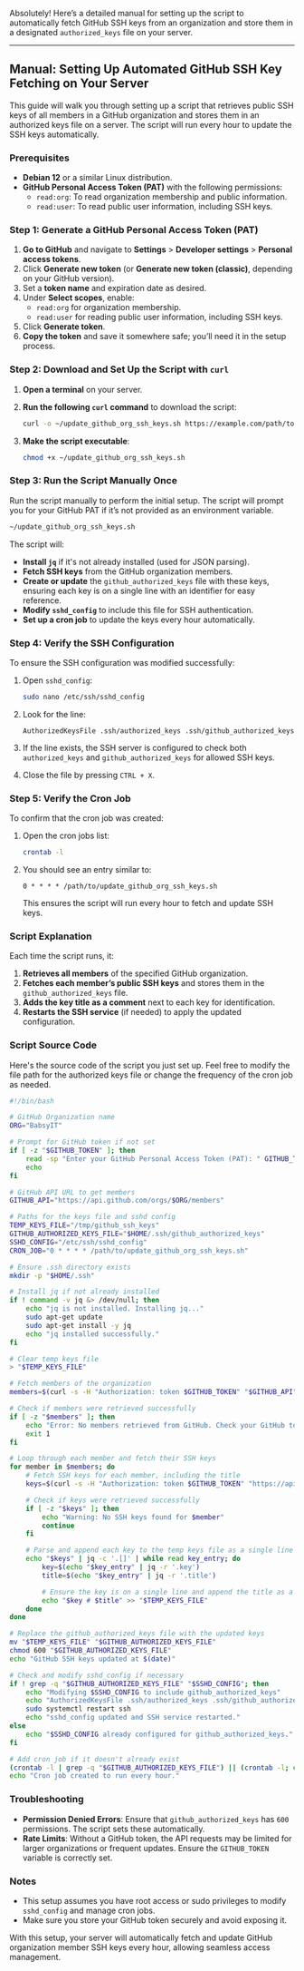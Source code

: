 Absolutely! Here’s a detailed manual for setting up the script to automatically fetch GitHub SSH keys from an organization and store them in a designated `authorized_keys` file on your server.

---

## Manual: Setting Up Automated GitHub SSH Key Fetching on Your Server

This guide will walk you through setting up a script that retrieves public SSH keys of all members in a GitHub organization and stores them in an authorized keys file on a server. The script will run every hour to update the SSH keys automatically.

### Prerequisites
- **Debian 12** or a similar Linux distribution.
- **GitHub Personal Access Token (PAT)** with the following permissions:
  - `read:org`: To read organization membership and public information.
  - `read:user`: To read public user information, including SSH keys.

### Step 1: Generate a GitHub Personal Access Token (PAT)

1. **Go to GitHub** and navigate to **Settings** > **Developer settings** > **Personal access tokens**.
2. Click **Generate new token** (or **Generate new token (classic)**, depending on your GitHub version).
3. Set a **token name** and expiration date as desired.
4. Under **Select scopes**, enable:
   - `read:org` for organization membership.
   - `read:user` for reading public user information, including SSH keys.
5. Click **Generate token**.
6. **Copy the token** and save it somewhere safe; you’ll need it in the setup process.

### Step 2: Download and Set Up the Script with `curl`

1. **Open a terminal** on your server.
2. **Run the following `curl` command** to download the script:

   ```bash
   curl -o ~/update_github_org_ssh_keys.sh https://example.com/path/to/update_github_org_ssh_keys.sh
   ```

3. **Make the script executable**:

   ```bash
   chmod +x ~/update_github_org_ssh_keys.sh
   ```

### Step 3: Run the Script Manually Once

Run the script manually to perform the initial setup. The script will prompt you for your GitHub PAT if it’s not provided as an environment variable.

```bash
~/update_github_org_ssh_keys.sh
```

The script will:
- **Install `jq`** if it's not already installed (used for JSON parsing).
- **Fetch SSH keys** from the GitHub organization members.
- **Create or update** the `github_authorized_keys` file with these keys, ensuring each key is on a single line with an identifier for easy reference.
- **Modify `sshd_config`** to include this file for SSH authentication.
- **Set up a cron job** to update the keys every hour automatically.

### Step 4: Verify the SSH Configuration

To ensure the SSH configuration was modified successfully:

1. Open `sshd_config`:
   ```bash
   sudo nano /etc/ssh/sshd_config
   ```

2. Look for the line:
   ```plaintext
   AuthorizedKeysFile .ssh/authorized_keys .ssh/github_authorized_keys
   ```

3. If the line exists, the SSH server is configured to check both `authorized_keys` and `github_authorized_keys` for allowed SSH keys.

4. Close the file by pressing `CTRL + X`.

### Step 5: Verify the Cron Job

To confirm that the cron job was created:

1. Open the cron jobs list:
   ```bash
   crontab -l
   ```

2. You should see an entry similar to:
   ```plaintext
   0 * * * * /path/to/update_github_org_ssh_keys.sh
   ```
   This ensures the script will run every hour to fetch and update SSH keys.

### Script Explanation

Each time the script runs, it:
1. **Retrieves all members** of the specified GitHub organization.
2. **Fetches each member’s public SSH keys** and stores them in the `github_authorized_keys` file.
3. **Adds the key title as a comment** next to each key for identification.
4. **Restarts the SSH service** (if needed) to apply the updated configuration.

### Script Source Code

Here's the source code of the script you just set up. Feel free to modify the file path for the authorized keys file or change the frequency of the cron job as needed.

```bash
#!/bin/bash

# GitHub Organization name
ORG="BabsyIT"

# Prompt for GitHub token if not set
if [ -z "$GITHUB_TOKEN" ]; then
    read -sp "Enter your GitHub Personal Access Token (PAT): " GITHUB_TOKEN
    echo
fi

# GitHub API URL to get members
GITHUB_API="https://api.github.com/orgs/$ORG/members"

# Paths for the keys file and sshd config
TEMP_KEYS_FILE="/tmp/github_ssh_keys"
GITHUB_AUTHORIZED_KEYS_FILE="$HOME/.ssh/github_authorized_keys"
SSHD_CONFIG="/etc/ssh/sshd_config"
CRON_JOB="0 * * * * /path/to/update_github_org_ssh_keys.sh"

# Ensure .ssh directory exists
mkdir -p "$HOME/.ssh"

# Install jq if not already installed
if ! command -v jq &> /dev/null; then
    echo "jq is not installed. Installing jq..."
    sudo apt-get update
    sudo apt-get install -y jq
    echo "jq installed successfully."
fi

# Clear temp keys file
> "$TEMP_KEYS_FILE"

# Fetch members of the organization
members=$(curl -s -H "Authorization: token $GITHUB_TOKEN" "$GITHUB_API" | jq -r '.[].login')

# Check if members were retrieved successfully
if [ -z "$members" ]; then
    echo "Error: No members retrieved from GitHub. Check your GitHub token and organization name."
    exit 1
fi

# Loop through each member and fetch their SSH keys
for member in $members; do
    # Fetch SSH keys for each member, including the title
    keys=$(curl -s -H "Authorization: token $GITHUB_TOKEN" "https://api.github.com/users/$member/keys")

    # Check if keys were retrieved successfully
    if [ -z "$keys" ]; then
        echo "Warning: No SSH keys found for $member"
        continue
    fi

    # Parse and append each key to the temp keys file as a single line
    echo "$keys" | jq -c '.[]' | while read key_entry; do
        key=$(echo "$key_entry" | jq -r '.key')
        title=$(echo "$key_entry" | jq -r '.title')

        # Ensure the key is on a single line and append the title as a comment
        echo "$key # $title" >> "$TEMP_KEYS_FILE"
    done
done

# Replace the github_authorized_keys file with the updated keys
mv "$TEMP_KEYS_FILE" "$GITHUB_AUTHORIZED_KEYS_FILE"
chmod 600 "$GITHUB_AUTHORIZED_KEYS_FILE"
echo "GitHub SSH keys updated at $(date)"

# Check and modify sshd_config if necessary
if ! grep -q "$GITHUB_AUTHORIZED_KEYS_FILE" "$SSHD_CONFIG"; then
    echo "Modifying $SSHD_CONFIG to include github_authorized_keys"
    echo "AuthorizedKeysFile .ssh/authorized_keys .ssh/github_authorized_keys" | sudo tee -a "$SSHD_CONFIG" > /dev/null
    sudo systemctl restart ssh
    echo "sshd_config updated and SSH service restarted."
else
    echo "$SSHD_CONFIG already configured for github_authorized_keys."
fi

# Add cron job if it doesn't already exist
(crontab -l | grep -q "$GITHUB_AUTHORIZED_KEYS_FILE") || (crontab -l; echo "$CRON_JOB") | crontab -
echo "Cron job created to run every hour."
```

### Troubleshooting

- **Permission Denied Errors**: Ensure that `github_authorized_keys` has `600` permissions. The script sets these automatically.
- **Rate Limits**: Without a GitHub token, the API requests may be limited for larger organizations or frequent updates. Ensure the `GITHUB_TOKEN` variable is correctly set.

### Notes

- This setup assumes you have root access or sudo privileges to modify `sshd_config` and manage cron jobs.
- Make sure you store your GitHub token securely and avoid exposing it.

With this setup, your server will automatically fetch and update GitHub organization member SSH keys every hour, allowing seamless access management.
